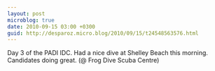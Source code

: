 ```yaml
---
layout: post
microblog: true
date: 2010-09-15 03:00 +0300
guid: http://desparoz.micro.blog/2010/09/15/t24548563576.html
---
```

Day 3 of the PADI IDC. Had a nice dive at Shelley Beach this morning. Candidates doing great. (@ Frog Dive Scuba Centre)
